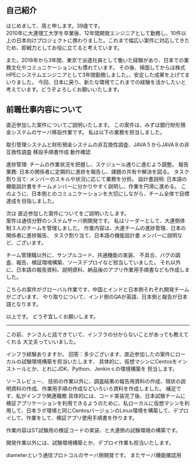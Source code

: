 ## 自己紹介

はじめまして、周と申します。39歳です。    
2010年に大連理工大学を卒業後、12年間開発エンジニアとして勤務し、10件以上の日本向けプロジェクトに携わりました。これまで幅広い案件に対応してきたため、即戦力としてお役に立てると考えています。

また、2018年から3年間、東京で派遣社員として働いた経験があり、日本での業務文化やコミュニケーションにも慣れています。
その後、帰国してからは株式HPEにシステムエンジニアとして3年間勤務しました。、安定した成果を上げてまいりました。
今回、日本に戻り、新たな環境でこれまでの経験を活かしたいと考えています。どうぞよろしくお願いいたします。

## 前職仕事内容について

直近参加した案件についてご説明いたします。
この案件は、みずほ銀行財形預金システムのサーバ移設作業です。
私は以下の業務を担当しました。

取引管理システムと財形預金システムの非互換性調査、JAVA５からJAVA８の非互換性調査
移設手順書作成
動作確認





進捗管理: チームの作業状況を把握し、スケジュール通りに進むよう調整。
報告業務: 日本の関係者に定期的に進捗を報告し、課題の共有や解決を図る。
タスク割り当て: メンバーのスキルや状況に応じて業務を分担。
設計書説明: 日本語の機能設計書をチームメンバーに分かりやすく説明し、作業を円滑に進める。
このように、日本側とのコミュニケーションを大切にしながら、チーム全体で目標達成を目指しました。
 
次は 直近参加した案件についてをご説明いたします。     
案件は通信分野のシステムサーバ側開発です。 
私はリーダーとして、大連側体制３人のチームを管理しました。
作業内容は、大連チームの進捗管理、日本の関係者に進捗報告、
タスク割り当て、日本語の機能設計書 メンバーに説明など、ございます。

チーム管理職以外に、サンプルコード、共通機能の実装、
不具合、バグの調査、報告、検証環境構築、ソースデプロイなど担当していました。
それ以外に、日本語の報告資料、説明資料、納品後のアプリ作業用手順書なども作成しました。

こちらの案件がグローバル作業です、中国とインドと日本側それぞれ開発チームがございます、
やり取りについて、インド側のQAが英語、日本側と報告が日本語となります。

以上です。
どうぞ宜しくお願いします。  

-------------------------------
 この前、ナンさんと話できていて、インフラの分からないことがあっても教えてくれる
大丈夫っていいました。

インフラ経験ありますか。
回答：多少ございます、直近参加したの案件にローカルの試験環境構築を担当いたします、
具体的に、仮想マシンにCentosをインストールとか、とれにJDK、Python、Jenkinｓの環境構築を
担当します。

ソースレビュー、
技術の作業以外に、調査結果の報告用資料の作成、現状の説明資料の作成、作業用手順の作成などいろいろ資料を作成しました。
補足です、私がインフラ関連職務
具体的には、コード実装完了後、日本試験チームに検証アプリケーションを利用できるようのために、私ローカルに仮想マシンを利用して、日本ラボ環境と同じCentosバージョンのLinux環境を構築して、デプロイして、作業をして、検証アプリ使用手順書を作ります。

作業内容はST試験用の検証コードの実装、と大連側の試験環境の構築です。

開発作業以外には、試験環境構築とか、デプロイ作業も担当いたします。

diameterという通信プロトコルのサーバ側開発です。
またサーバ機能確認用